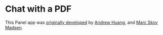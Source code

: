 # Chat with a PDF

This Panel app was [originally developed](https://github.com/holoviz-topics/panel-chat-examples/blob/main/docs/examples/langchain/langchain_pdf_assistant.py) by [Andrew Huang](https://github.com/ahuang11),
and [Marc Skov Madsen](https://github.com/MarcSkovMadsen).
